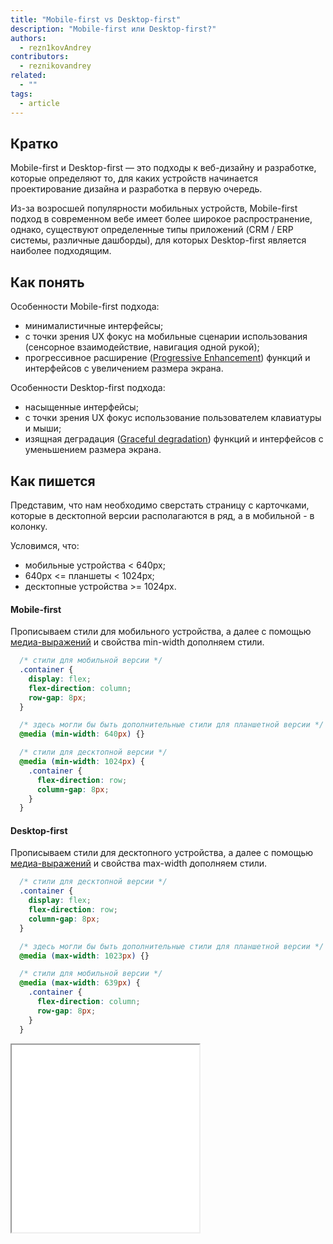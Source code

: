 ```yaml
---
title: "Mobile-first vs Desktop-first"
description: "Mobile-first или Desktop-first?"
authors:
  - rezn1kovAndrey
contributors:
  - reznikovandrey
related:
  - ""
tags:
  - article
---
```


<!--
1. В description есть описание для соцсетей и поисковиков, не больше 200 символов
2. В authors есть ники авторов основного текста
3. В contributors перечислены ники всех соавторов и тех, кто работал над текстом (дописали «На практике»? Переписали блок? Вам сюда)
4. В keywords записаны ключевые слова для SEO: пишем сюда слова или фразы, которых нет в тексте статьи, но по ним могут искать этот материал
5. Удалены все пустые теги в шапке
6. Подпапка автора есть в папке _people/_
7. Демки лежат в подпапке _demos/_
8. В related добавлено три ссылки на материалы Доки, которые будут предлагаться в конце. Не добавляем следующий или предыдущий материал в разделе
-->

## Кратко
Mobile-first и Desktop-first — это подходы к веб-дизайну и разработке, которые определяют то, для каких устройств начинается проектирование дизайна и разработка в первую очередь. 

Из-за возросшей популярности мобильных устройств, Mobile-first подход в современном вебе имеет более широкое распространение, однако, существуют определенные типы приложений (CRM / ERP системы, различные дашборды), для которых Desktop-first является наиболее подходящим.

## Как понять
Особенности Mobile-first подхода:
- минималистичные интерфейсы;
- с точки зрения UX фокус на мобильные сценарии использования (сенсорное взаимодействие, навигация одной рукой);
- прогрессивное расширение ([Progressive Enhancement](https://developer.mozilla.org/en-US/docs/Glossary/Progressive_Enhancement)) функций и интерфейсов с увеличением размера экрана.

Особенности Desktop-first подхода:
- насыщенные интерфейсы;
- с точки зрения UX фокус использование пользователем клавиатуры и мыши;
- изящная деградация ([Graceful degradation](https://developer.mozilla.org/en-US/docs/Glossary/Graceful_degradation)) функций и интерфейсов с уменьшением размера экрана.

## Как пишется
Представим, что нам необходимо сверстать страницу с карточками, которые в десктопной версии располагаются в ряд, а в мобильной - в колонку.

Условимся, что:
- мобильные устройства < 640px;
- 640px <= планшеты < 1024px;
- десктопные устройства >= 1024px.

#### Mobile-first
Прописываем стили для мобильного устройства, а далее с помощью [медиа-выражений](../media/) и свойства min-width дополняем стили.

```css
  /* стили для мобильной версии */
  .container {
    display: flex;
    flex-direction: column;
    row-gap: 8px;
  }

  /* здесь могли бы быть дополнительные стили для планшетной версии */
  @media (min-width: 640px) {}

  /* стили для десктопной версии */
  @media (min-width: 1024px) {
    .container {
      flex-direction: row;
      column-gap: 8px;
    }
  }
```

#### Desktop-first
Прописываем стили для десктопного устройства, а далее с помощью [медиа-выражений](../media/) и свойства max-width дополняем стили.

```css
  /* стили для десктопной версии */
  .container {
    display: flex;
    flex-direction: row;
    column-gap: 8px;
  }

  /* здесь могли бы быть дополнительные стили для планшетной версии */
  @media (max-width: 1023px) {}

  /* стили для мобильной версии */
  @media (max-width: 639px) {
    .container {
      flex-direction: column;
      row-gap: 8px;
    }
  }
```

<iframe title="Адаптивная верстка" src="demos/adaptive-layout/" height="300"></iframe>
